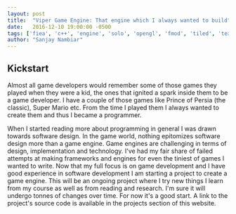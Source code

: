 ```yaml
---
layout: post
title:  "Viper Game Engine: That engine which I always wanted to build"
date:   2016-12-10 19:00:00 -0500
tags: ['fiea', 'c++', 'engine', 'solo', 'opengl', 'fmod', 'tiled', 'texturepacker']
author: "Sanjay Nambiar"
---
```


## Kickstart

Almost all game developers would remember some of those games they played when they were a kid, the ones that ignited
a spark inside them to be a game developer. I have a couple of those games like Prince of Persia (the classic), Super Mario
etc. From the time I played them I always wanted to create them and thus I became a programmer.

When I started reading more about programming in general I was drawn towards software design. In the game world, nothing
epitomizes software design more than a game engine. Game engines are challenging in terms of design, implementation and
technology. I've had my fair share of failed attempts at making frameworks and engines for even the tiniest of games
I wanted to write. Now that my full focus is on game development and I have good experience in software development
I am starting a project to create a game engine. This will be an ongoing project where I try new things I learn from
my course as well as from reading and research. I'm sure it will undergo tonnes of changes over time. For now it's a
good start. A link to the project's source code is available in the projects section of this website.
